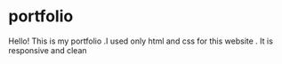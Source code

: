 # portfolio
Hello! This is my portfolio .I used only html and css for this website . It is responsive and clean
